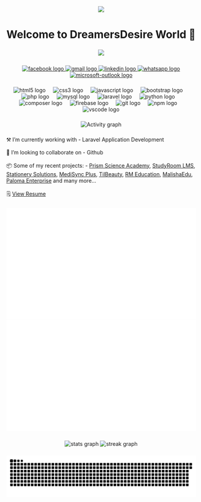 <div align="center">
  <img src="https://blogger.googleusercontent.com/img/b/R29vZ2xl/AVvXsEjyJwPJXUQTkrY56ZNWLCXb0Kg9rrziVF9zpVJ3TuTwJoDwTILXDiYIlHFgUIVfgYsHcDyfLX1nigdMiPjSrpfxbwDF4YxrpbIWb1CGqiRY3k-TZqK81QQOX-X0utLShpr1OxUQrvnJlTr22oSvhkao2Z-AWc1JpjD9U9T1sS3rRb1k8M7yAJLz6NC9M_A/s1600"/>
</div>

###

<h1 align="center">Welcome to DreamersDesire World 🤟</h1>

###

<div align="center">
  <img src="https://visitor-badge.laobi.icu/badge?page_id=jahid404.jahid404&left_text=Profile%20views:%20%20%20%20%20%20"  />
</div>

###

<div align="center">
  <a href="https://www.facebook.com/anonymous.jahid" target="_blank">
    <img src="https://raw.githubusercontent.com/maurodesouza/profile-readme-generator/master/src/assets/icons/social/facebook/default.svg" width="52" height="40" alt="facebook logo"  />
  </a>
  <a href="mailto:jsjahidmini@gmail.com" target="_blank">
    <img src="https://raw.githubusercontent.com/maurodesouza/profile-readme-generator/master/src/assets/icons/social/gmail/default.svg" width="52" height="40" alt="gmail logo"  />
  </a>
  <a href="https://www.linkedin.com/in/jahid400" target="_blank">
    <img src="https://raw.githubusercontent.com/maurodesouza/profile-readme-generator/master/src/assets/icons/social/linkedin/default.svg" width="52" height="40" alt="linkedin logo"  />
  </a>
  <a href="https://api.whatsapp.com/send/?phone=+8801817240585&text=Hi" target="_blank">
    <img src="https://raw.githubusercontent.com/maurodesouza/profile-readme-generator/master/src/assets/icons/social/whatsapp/default.svg" width="52" height="40" alt="whatsapp logo"  />
  </a>
  <a href="mailto:jahid400@outlook.com" target="_blank">
    <img src="https://raw.githubusercontent.com/maurodesouza/profile-readme-generator/master/src/assets/icons/social/microsoft-outlook/default.svg" width="52" height="40" alt="microsoft-outlook logo"  />
  </a>
</div>

###

<div align="center">
  <img src="https://cdn.jsdelivr.net/gh/devicons/devicon/icons/html5/html5-original.svg" height="42" alt="html5 logo"  />
  <img width="12" />
  <img src="https://cdn.jsdelivr.net/gh/devicons/devicon/icons/css3/css3-original.svg" height="42" alt="css3 logo"  />
  <img width="12" />
  <img src="https://cdn.jsdelivr.net/gh/devicons/devicon/icons/javascript/javascript-original.svg" height="42" alt="javascript logo"  />
  <img width="12" />
  <img src="https://cdn.jsdelivr.net/gh/devicons/devicon/icons/bootstrap/bootstrap-original.svg" height="42" alt="bootstrap logo"  />
  <img width="12" />
  <img src="https://cdn.simpleicons.org/php/777BB4" height="42" alt="php logo"  />
  <img width="12" />
  <img src="https://cdn.simpleicons.org/mysql/4479A1" height="42" alt="mysql logo"  />
  <img width="12" />
  <img src="https://cdn.simpleicons.org/laravel/FF2D20" height="42" alt="laravel logo"  />
  <img width="12" />
  <img src="https://cdn.jsdelivr.net/gh/devicons/devicon/icons/python/python-original.svg" height="42" alt="python logo"  />
  <img width="12" />
  <img src="https://cdn.jsdelivr.net/gh/devicons/devicon/icons/composer/composer-original.svg" height="42" alt="composer logo"  />
  <img width="12" />
  <img src="https://cdn.jsdelivr.net/gh/devicons/devicon/icons/firebase/firebase-plain.svg" height="42" alt="firebase logo"  />
  <img width="12" />
  <img src="https://cdn.jsdelivr.net/gh/devicons/devicon/icons/git/git-original.svg" height="42" alt="git logo"  />
  <img width="12" />
  <img src="https://cdn.jsdelivr.net/gh/devicons/devicon/icons/npm/npm-original-wordmark.svg" height="42" alt="npm logo"  />
  <img width="12" />
  <img src="https://cdn.jsdelivr.net/gh/devicons/devicon/icons/vscode/vscode-original.svg" height="42" alt="vscode logo"  />
</div>

###

<div align="center">
  <img src="https://github-readme-activity-graph.vercel.app/graph?username=jahid404&bg_color=00051f&color=00ccff&line=b30000&point=00a6c7&area=true&hide_border=true&custom_title=Contributions%20of%20last%2030%20days" alt="Activity graph" />
</div>

###

<p align="left">⚒️ I’m currently working with - Laravel Application Development
    <br><br>👯 I’m looking to collaborate on - Github
<!--     <br><br>📦 All of my projects are available at - <a href="https://dreamersdesire.xyz">DreamersDesire</a> -->
    <br><br>📦 Some of my recent projects: - 
  <a href="https://institutelms.datapollex.com">Prism Science Academy</a>,
  <a href="https://studyroom.com.bd">StudyRoom LMS</a>,
  <a href="https://mayfairstationery.com">Stationery Solutions</a>,
  <a href="https://medisyncplus.dreamersdesire.com">MediSync Plus</a>,
  <a href="https://tilbeauty.com">TilBeauty</a>,
  <a href="https://rminternationaledu.com">RM Education</a>,
  <a href="https://malishaedu.com">MalishaEdu</a>,
  <a href="https://paloma-enterprise.com">Paloma Enterprise</a> and many more...
    <br><br>🗒️ <a href="https://dreamersdesire.com/assets/images/mees/cv_jahid.jpg">View Resume</a>
</p>

###

<div align="center">
    <img src="https://raw.githubusercontent.com/jahid404/jahid404//output_stats/generated/overview.svg" alt="Overview Stats" />
    <img src="https://raw.githubusercontent.com/jahid404/jahid404//output_stats/generated/languages.svg" alt="Language Stats" />
</div>

###

<div align="center">
  <!-- <img src="https://github-readme-stats.vercel.app/api/top-langs?username=jahid404&locale=en&hide_title=false&layout=compact&card_width=320&langs_count=6&theme=dracula&hide_border=false&order=2" height="150" alt="languages graph" /> -->
  <img src="https://github-readme-stats.vercel.app/api?username=jahid404&hide_title=false&hide_rank=false&show_icons=true&include_all_commits=true&count_private=true&disable_animations=false&theme=dracula&locale=en&hide_border=false&order=1&custom_title=Github%20Statistics" height="150" alt="stats graph" />
  <img src="https://streak-stats.demolab.com?user=jahid404&locale=en&mode=daily&theme=dracula&hide_border=false&border_radius=5&order=3" height="150" alt="streak graph"  />
</div>

###

<div align="center">
    <img src="https://raw.githubusercontent.com/jahid404/jahid404/output/snake.svg" alt="Snake animation" />
</div>

###
